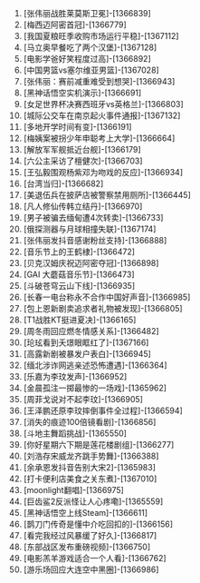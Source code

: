 
1. [张伟丽战胜莱莫斯卫冕]-[1366839]
1. [梅西迈阿密首冠]-[1366779]
1. [我国夏粮旺季收购市场运行平稳]-[1367112]
1. [马立奥早餐吃了两个汉堡]-[1367128]
1. [电影学爸好笑程度过高]-[1366892]
1. [中国男篮vs塞尔维亚男篮]-[1367028]
1. [张伟丽：赛前减重难受到想哭]-[1366943]
1. [黑神话悟空实机演示]-[1366691]
1. [女足世界杯决赛西班牙vs英格兰]-[1366803]
1. [城际公交车在南京起火事件通报]-[1367132]
1. [多地开学时间有变]-[1366191]
1. [梅姨案被拐少年申聪考上大学]-[1366664]
1. [解放军军舰抵近台舰]-[1366179]
1. [六公主采访了檀健次]-[1366703]
1. [王弘毅围观杨紫邓为吻戏的反应]-[1366934]
1. [台湾当归]-[1366682]
1. [美退伍兵在披萨店被警察禁用厕所]-[1366445]
1. [凡人修仙传韩立结丹]-[1366970]
1. [男子被骗去缅甸遭4次转卖]-[1366733]
1. [俄探测器与月球相撞失联]-[1367174]
1. [张伟丽发抖音感谢粉丝支持]-[1366888]
1. [音乐节上的王鹤棣]-[1366472]
1. [贝克汉姆庆祝迈阿密夺冠]-[1366898]
1. [GAI 大蘑菇音乐节]-[1366473]
1. [斗破苍穹云山下线]-[1366935]
1. [长春一电台称永不合作中国好声音]-[1366985]
1. [包上恩新剧卖追求者礼物被发现]-[1366805]
1. [T1战胜KT挺进夏决]-[1366165]
1. [周冬雨回应燃冬情感关系]-[1366482]
1. [玱玹看到夭璟眼眶红了]-[1367166]
1. [高露新剧被暴发户表白]-[1366945]
1. [缅北涉诈网逃亲述恐怖遭遇]-[1366364]
1. [乐嘉为李玟发声]-[1366952]
1. [金晨孤注一掷最惨的一场戏]-[1365962]
1. [周菲戈说对不起李玟]-[1366905]
1. [王泽鹏还原李玟摔倒事件全过程]-[1366594]
1. [消失的痕迹100倍镜看剧]-[1366856]
1. [斗地主舞蹈挑战]-[1365550]
1. [你好星期六下期是莲花楼剧组]-[1366277]
1. [刘浩存宋威龙齐跳手势舞]-[1366388]
1. [余承恩发抖音告别大宋2]-[1365983]
1. [打卡便利店美食之关东煮]-[1367010]
1. [moonlight翻唱]-[1366975]
1. [巨齿鲨2反派怪让人心疼嘞]-[1365559]
1. [黑神话悟空上线Steam]-[1366611]
1. [鹊刀门传奇是懂中介吃回扣的]-[1366156]
1. [看完我经过风暴缓了好久]-[1366817]
1. [东部战区发布重磅视频]-[1366750]
1. [电影羔羊游戏适合一个人看]-[1366762]
1. [游乐场回应大连空中黑圈]-[1366986]